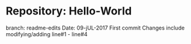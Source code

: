 # Repository: Hello-World
branch: readme-edits
Date: 09-jUL-2017
First commit
Changes include modifying/adding line#1 - line#4
